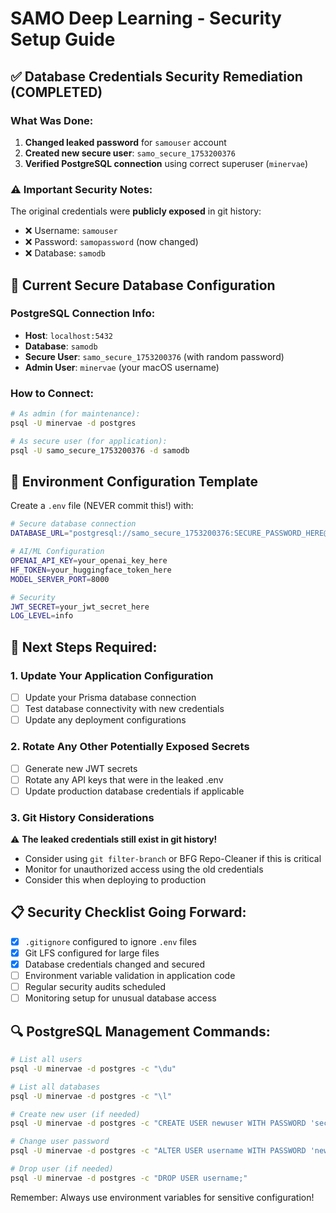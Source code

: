 # SAMO Deep Learning - Security Setup Guide

## ✅ Database Credentials Security Remediation (COMPLETED)

### What Was Done:
1. **Changed leaked password** for `samouser` account
2. **Created new secure user**: `samo_secure_1753200376`
3. **Verified PostgreSQL connection** using correct superuser (`minervae`)

### ⚠️ Important Security Notes:

The original credentials were **publicly exposed** in git history:
- ❌ Username: `samouser`
- ❌ Password: `samopassword` (now changed)
- ❌ Database: `samodb`

## 🔐 Current Secure Database Configuration

### PostgreSQL Connection Info:
- **Host**: `localhost:5432`
- **Database**: `samodb`
- **Secure User**: `samo_secure_1753200376` (with random password)
- **Admin User**: `minervae` (your macOS username)

### How to Connect:
```bash
# As admin (for maintenance):
psql -U minervae -d postgres

# As secure user (for application):
psql -U samo_secure_1753200376 -d samodb
```

## 🔧 Environment Configuration Template

Create a `.env` file (NEVER commit this!) with:

```bash
# Secure database connection
DATABASE_URL="postgresql://samo_secure_1753200376:SECURE_PASSWORD_HERE@localhost:5432/samodb?schema=public"

# AI/ML Configuration
OPENAI_API_KEY=your_openai_key_here
HF_TOKEN=your_huggingface_token_here
MODEL_SERVER_PORT=8000

# Security
JWT_SECRET=your_jwt_secret_here
LOG_LEVEL=info
```

## 🚨 Next Steps Required:

### 1. Update Your Application Configuration
- [ ] Update your Prisma database connection
- [ ] Test database connectivity with new credentials
- [ ] Update any deployment configurations

### 2. Rotate Any Other Potentially Exposed Secrets
- [ ] Generate new JWT secrets
- [ ] Rotate any API keys that were in the leaked .env
- [ ] Update production database credentials if applicable

### 3. Git History Considerations
⚠️ **The leaked credentials still exist in git history!**
- Consider using `git filter-branch` or BFG Repo-Cleaner if this is critical
- Monitor for unauthorized access using the old credentials
- Consider this when deploying to production

## 📋 Security Checklist Going Forward:

- [x] `.gitignore` configured to ignore `.env` files
- [x] Git LFS configured for large files
- [x] Database credentials changed and secured
- [ ] Environment variable validation in application code
- [ ] Regular security audits scheduled
- [ ] Monitoring setup for unusual database access

## 🔍 PostgreSQL Management Commands:

```bash
# List all users
psql -U minervae -d postgres -c "\du"

# List all databases
psql -U minervae -d postgres -c "\l"

# Create new user (if needed)
psql -U minervae -d postgres -c "CREATE USER newuser WITH PASSWORD 'securepass' CREATEDB;"

# Change user password
psql -U minervae -d postgres -c "ALTER USER username WITH PASSWORD 'newpassword';"

# Drop user (if needed)
psql -U minervae -d postgres -c "DROP USER username;"
```

Remember: Always use environment variables for sensitive configuration!

